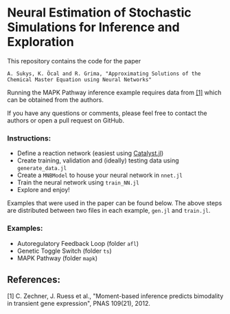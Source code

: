 # Neural Estimation of Stochastic Simulations for Inference and Exploration

This repository contains the code for the paper

```A. Sukys, K. Öcal and R. Grima, "Approximating Solutions of the Chemical Master Equation using Neural Networks"```

Running the MAPK Pathway inference example requires data from [[1]](#1) which can be obtained from the authors.

If you have any questions or comments, please feel free to contact the authors or open a pull request on GitHub.

### Instructions:
* Define a reaction network (easiest using [Catalyst.jl](https://github.com/SciML/Catalyst.jl))
* Create training, validation and (ideally) testing data using `generate_data.jl`
* Create a `MNBModel` to house your neural network in `nnet.jl`
* Train the neural network using `train_NN.jl`
* Explore and enjoy!

Examples that were used in the paper can be found below. The above steps are distributed between two files in each example, `gen.jl` and `train.jl`.

### Examples:
- Autoregulatory Feedback Loop (folder `afl`)
- Genetic Toggle Switch (folder `ts`)
- MAPK Pathway (folder `mapk`)

## References:

<a id="1">[1]</a> C. Zechner, J. Ruess et al., "Moment-based inference predicts bimodality in transient gene expression", PNAS 109(21), 2012.
